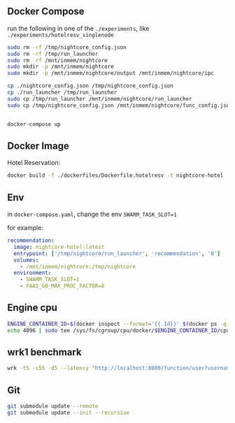 ## Docker Compose

run the following in one of the `./experiments`, like `./experiments/hotelresv_singlenode`

```bash
sudo rm -rf /tmp/nightcore_config.json
sudo rm -rf /tmp/run_launcher
sudo rm -rf /mnt/inmem/nightcore
sudo mkdir -p /mnt/inmem/nightcore
sudo mkdir -p /mnt/inmem/nightcore/output /mnt/inmem/nightcore/ipc

cp ./nightcore_config.json /tmp/nightcore_config.json
cp ./run_launcher /tmp/run_launcher
sudo cp /tmp/run_launcher /mnt/inmem/nightcore/run_launcher
sudo cp /tmp/nightcore_config.json /mnt/inmem/nightcore/func_config.json


docker-compose up
```

## Docker Image

Hotel Reservation:

```bash
docker build -f ./dockerfiles/Dockerfile.hotelresv -t nightcore-hotel ./workloads/DeathStarBench
```

## Env

in `docker-compose.yaml`, change the env `SWARM_TASK_SLOT=1`

for example:

```yaml
recommendation:
  image: nightcore-hotel:latest
  entrypoint: ['/tmp/nightcore/run_launcher', 'recommendation', '8']
  volumes:
    - /mnt/inmem/nightcore:/tmp/nightcore
  environment:
    - SWARM_TASK_SLOT=1
    - FAAS_GO_MAX_PROC_FACTOR=8
```

## Engine cpu

```bash
ENGINE_CONTAINER_ID=$(docker inspect --format='{{.Id}}' $(docker ps -q -f name="nightcore-engine"))
echo 4096 | sudo tee /sys/fs/cgroup/cpu/docker/$ENGINE_CONTAINER_ID/cpu.shares
```

## wrk1 benchmark

```bash
wrk -t5 -c55 -d5 --latency "http://localhost:8080/function/user?username=Cornell_1&password=1111111111"
```

## Git

```bash
git submodule update --remote
git submodule update --init --recursive
```

